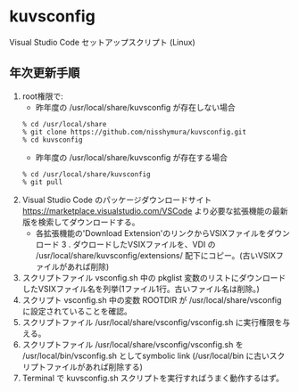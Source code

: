 # kuvsconfig
Visual Studio Code セットアップスクリプト (Linux)

## 年次更新手順

1. root権限で:
    - 昨年度の /usr/local/share/kuvsconfig が存在しない場合
    ```
    % cd /usr/local/share
    % git clone https://github.com/nisshymura/kuvsconfig.git
    % cd kuvsconfig 
    ```
    - 昨年度の /usr/local/share/kuvsconfig が存在する場合
    ```
    % cd /usr/local/share/kuvsconfig
    % git pull
    ```
2. Visual Studio Code のパッケージダウンロードサイト https://marketplace.visualstudio.com/VSCode より必要な拡張機能の最新版を検索してダウンロードする。
    - 各拡張機能の'Download Extension'のリンクからVSIXファイルをダウンロード
3
. ダウロードしたVSIXファイルを、VDI の /usr/local/share/kuvsconfig/extensions/ 配下にコピー。(古いVSIXファイルがあれば削除)
4. スクリプトファイル vsconfig.sh 中の pkglist 変数のリストにダウンロードしたVSIXファイル名を列挙(1ファイル1行。古いファイル名は削除。)
5. スクリプト vsconfig.sh 中の変数 ROOTDIR が /usr/local/share/vsconfig に設定されていることを確認。
6. スクリプトファイル /usr/local/share/vsconfig/vsconfig.sh に実行権限を与える。
7. スクリプトファイル /usr/local/share/vsconfig/vsconfig.sh を /usr/local/bin/vsconfig.sh としてsymbolic link (/usr/local/bin に古いスクリプトファイルがあれば削除する)
8. Terminal で kuvsconfig.sh スクリプトを実行すればうまく動作するはず。
